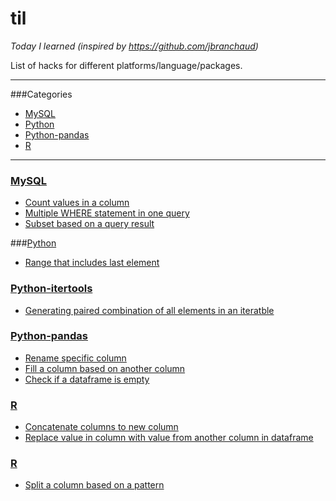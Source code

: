 # til
*Today I learned (inspired by https://github.com/jbranchaud)*

List of hacks for different platforms/language/packages.

---
###Categories

* [MySQL](#mysql)
* [Python](#python)
* [Python-pandas](#python-pandas)
* [R](#R)

---

### [MySQL](mysql)
- [Count values in a column](mysql/coun-values-in-a-column.md)
- [Multiple WHERE statement in one query](mysql/multiple-where-statement-query.md)
- [Subset based on a query result](mysql/subset-based-on-a-query-results.md)

###[Python](python)
- [Range that includes last element](python/range-that-includes-last-element.md)

### [Python-itertools](python-itertools)
- [Generating paired combination of all elements in an iteratble](python-itertools/pairwise-comparison-of-all-elements.md)


### [Python-pandas](python-pandas)
- [Rename specific column](python-pandas/rename-specific-column.md)
- [Fill a column based on another column](python-pandas/fill-replace-values-based-on-another-column.md)
- [Check if a dataframe is empty](python-pandas/check-if-df-is-empty.md)

### [R](R)
- [Concatenate columns to new column](R/concatenate-columns-to-new-column.md)
- [Replace value in column with value from another column in dataframe](R/replace-value-in-column-with-value-from-another-column-in-datafra.md)

### [R](R-reshape2)
- [Split a column based on a pattern](R-reshape2/split-a-column-based-on-a-pattern.md)


